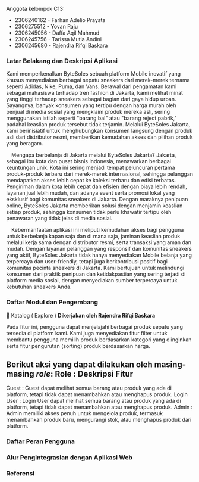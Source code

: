 Anggota kelompok C13:
- 2306240162 - Farhan Adelio Prayata
- 2306275512 - Yovan Raju
- 2306245056 - Daffa Aqil Mahmud
- 2306245756 - Tarissa Mutia Andini
- 2306245680 - Rajendra Rifqi Baskara

### Latar Belakang dan Deskripsi Aplikasi

Kami memperkenalkan ByteSoles sebuah platform Mobile inovatif yang khusus menyediakan berbagai sepatu sneakers dari merek-merek ternama seperti Adidas, Nike, Puma, dan Vans. Berawal dari pengamatan kami sebagai mahasiswa terhadap tren fashion di Jakarta, kami melihat minat yang tinggi terhadap sneakers sebagai bagian dari gaya hidup urban. Sayangnya, banyak konsumen yang tertipu dengan harga murah oleh penjual di media sosial yang mengklaim produk mereka asli, sering menggunakan istilah seperti "barang bal" atau "barang reject pabrik," padahal keaslian produk tersebut tidak terjamin. Melalui ByteSoles Jakarta, kami berinisiatif untuk menghubungkan konsumen langsung dengan produk asli dari distributor resmi, memberikan kemudahan akses dan pilihan produk yang beragam.

 Mengapa berbelanja di Jakarta melalui ByteSoles Jakarta? Jakarta, sebagai ibu kota dan pusat bisnis Indonesia, menawarkan berbagai keuntungan unik. Kota ini sering menjadi tempat peluncuran pertama produk-produk terbaru dari merek-merek internasional, sehingga pelanggan mendapatkan akses lebih cepat ke koleksi terbaru dan edisi terbatas. Pengiriman dalam kota lebih cepat dan efisien dengan biaya lebih rendah, layanan jual lebih mudah, dan adanya event serta promosi lokal yang eksklusif bagi komunitas sneakers di Jakarta. Dengan maraknya penipuan online, ByteSoles Jakarta memberikan solusi dengan menjamin keaslian setiap produk, sehingga konsumen tidak perlu khawatir tertipu oleh penawaran yang tidak jelas di media sosial.

 Kebermanfaatan aplikasi ini meliputi kemudahan akses bagi pengguna untuk berbelanja kapan saja dan di mana saja, jaminan keaslian produk melalui kerja sama dengan distributor resmi, serta transaksi yang aman dan mudah. Dengan layanan pelanggan yang responsif dan komunitas sneakers yang aktif, ByteSoles Jakarta tidak hanya menyediakan Mobile belanja yang terpercaya dan user-friendly, tetapi juga berkontribusi positif bagi komunitas pecinta sneakers di Jakarta. Kami bertujuan untuk melindungi konsumen dari praktik penipuan dan ketidakpastian yang sering terjadi di platform media sosial, dengan menyediakan sumber terpercaya untuk kebutuhan sneakers Anda.



### Daftar Modul dan Pengembang
📇 Katalog ( Explore )
**Dikerjakan oleh Rajendra Rifqi Baskara**
  
Pada fitur ini, pengguna dapat menjelajahi berbagai produk sepatu yang tersedia di platform kami. Kami juga menyediakan fitur filter untuk membantu pengguna memilih produk berdasarkan kategori yang diinginkan serta fitur pengurutan (sorting) produk berdasarkan harga.

Berikut aksi yang dapat dilakukan oleh masing-masing *role*:
Role          : Deskripsi Fitur
------------------------------------------------------------
Guest         : Guest dapat melihat semua barang atau produk yang ada di platform, tetapi tidak dapat menambahkan atau menghapus produk.
Login User    : Login User dapat melihat semua barang atau produk yang ada di platform, tetapi tidak dapat menambahkan atau menghapus produk.
Admin         : Admin memiliki akses penuh untuk mengelola produk, termasuk menambahkan produk baru, mengurangi stok, atau menghapus produk dari platform.


### Daftar Peran Pengguna


### Alur Pengintegrasian dengan Aplikasi Web

### Referensi
